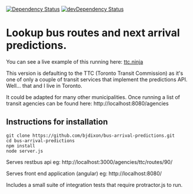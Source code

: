 [![Dependency Status](https://david-dm.org/bjdixon/bus-arrival-predictions.svg)](https://david-dm.org/bjdixon/bus-arrival-predictions)
[![devDependency Status](https://david-dm.org/bjdixon/bus-arrival-predictions/dev-status.svg)](https://david-dm.org/bjdixon/bus-arrival-predictions#info=devDependencies)

Lookup bus routes and next arrival predictions. 
===============================================

You can see a live example of this running here: [ttc.ninja](http://ttc.ninja/)

This version is defaulting to the TTC (Toronto Transit Commission) as it's one of only a couple of transit services that implement the predictions API. Well... that and I live in Toronto. 

It could be adapted for many other municipalities. Once running a list of transit agencies can be found here: http://localhost:8080/agencies

Instructions for installation
-----------------------------

```shell
git clone https://github.com/bjdixon/bus-arrival-predictions.git
cd bus-arrival-predictions
npm install
node server.js
```

Serves restbus api eg: http://localhost:3000/agencies/ttc/routes/90/

Serves front end application (angular) eg: http://localhost:8080/

Includes a small suite of integration tests that require protractor.js to run.

